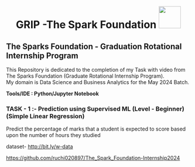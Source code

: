 <h1 align="center">GRIP -The Spark Foundation <img src="https://www.thesparksfoundationsingapore.org/images/logo_small.png" width="60"></h1>

## The Sparks Foundation - Graduation Rotational Internship Program

This Repository is dedicated to the completion of my Task with video from The Sparks Foundation (Graduate Rotational Internship Program). <br>
My domain is Data Science and Business Analytics for the May 2024 Batch.

**Tools/IDE : Python/Jupyter Notebook**

### TASK - 1 :- **Prediction using Supervised ML (Level - Beginner)**  (Simple Linear Regression)

Predict the percentage of marks that a student is expected to score based upon the number of hours they studied

dataset- http://bit.ly/w-data

https://github.com/ruchi020897/The_Spark_Foundation-Internship2024

